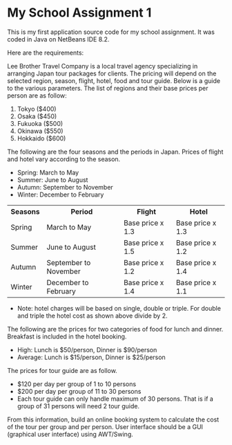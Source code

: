# My School Assignment 1</h1>

This is my first application source code for my school assignment.
It was coded in Java on NetBeans IDE 8.2.

Here are the requirements:

Lee Brother Travel Company is a local travel agency specializing in arranging Japan tour packages for clients.
The pricing will depend on the selected region, season, flight, hotel, food and tour guide. Below is a guide to the various parameters.
The list of regions and their base prices per person are as follow:

<ol>
  <li>Tokyo ($400)</li>
  <li>Osaka ($450)</li>
  <li>Fukuoka ($500)</li>
  <li>Okinawa ($550)</li>
  <li>Hokkaido ($600) </li>
</ol> 

The following are the four seasons and the periods in Japan. Prices of flight and hotel vary according to the season.

<ul>
  <li>Spring: March to May</li>
  <li>Summer: June to August</li>
  <li>Autumn: September to November</li>
  <li>Winter: December to February</li>
</ul>

<table style="width:100%">
  <tr>
    <th>Seasons</th>
    <th>Period</th>
    <th>Flight</th>
    <th>Hotel</th>
  </tr>
  <tr>
    <td>Spring</td>
    <td>March to May</td>
    <td>Base price x 1.3</td>
    <td>Base price x 1.3</td>
  </tr>
  <tr>
    <td>Summer</td>
    <td>June to August </td>
    <td>Base price x 1.5</td>
    <td>Base price x 1.2</td>
  </tr>
  <tr>
    <td>Autumn</td>
    <td>September to November</td>
    <td>Base price x 1.2</td>
    <td>Base price x 1.4</td>
  </tr>
  <tr>
    <td>Winter</td>
    <td>December to February</td>
    <td>Base price x 1.4</td>
    <td>Base price x 1.1</td>
  </tr>
</table>

<ul>
<li>Note: hotel charges will be based on single, double or triple. For double and triple the hotel cost as shown above divide by 2.</li>
</ul>

The following are the prices for two categories of food for lunch and dinner. Breakfast is included in the hotel booking.

<ul>
<li>High: Lunch is $50/person, Dinner is $90/person</li>
<li>Average: Lunch is $15/person, Dinner is $25/person</li>
</ul>

The prices for tour guide are as follow.

<ul>
<li>$120 per day per group of 1 to 10 persons</li>
<li>$200 per day per group of 11 to 30 persons</li>
<li>Each tour guide can only handle maximum of 30 persons. That is if a group of 31 persons will need 2 tour guide.</li>
</ul>

From this information, build an online booking system to calculate the cost of the tour per group and per person.
User interface should be a GUI (graphical user interface) using AWT/Swing.
